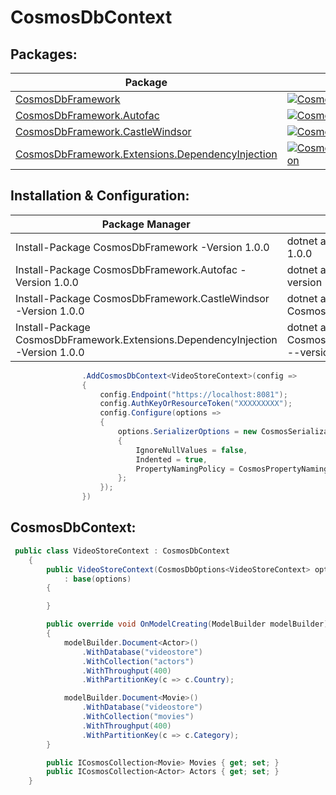 # CosmosDbContext

## Packages:

| Package | NuGet Stable | 
| ------- | ------------ |
| [CosmosDbFramework](https://www.nuget.org/packages/CosmosDbFramework/) | [![CosmosDbFramework](https://img.shields.io/nuget/v/CosmosDbFramework.svg)](https://www.nuget.org/packages/CosmosDbFramework/) |
| [CosmosDbFramework.Autofac](https://www.nuget.org/packages/CosmosDbFramework.Autofac/) | [![CosmosDbFramework.Autofac](https://img.shields.io/nuget/v/CosmosDbFramework.Autofac.svg)](https://www.nuget.org/packages/CosmosDbFramework.Autofac/) | 
| [CosmosDbFramework.CastleWindsor](https://www.nuget.org/packages/CosmosDbFramework.CastleWindsor/) | [![CosmosDbFramework.CastleWindsor](https://img.shields.io/nuget/v/CosmosDbFramework.CastleWindsor.svg)](https://www.nuget.org/packages/CosmosDbFramework.CastleWindsor/) |
| [CosmosDbFramework.Extensions.DependencyInjection](https://www.nuget.org/packages/CosmosDbFramework.Extensions.DependencyInjection/) | [![CosmosDbFramework.Extensions.DependencyInjection](https://img.shields.io/nuget/v/CosmosDbFramework.Extensions.DependencyInjection.svg)](https://www.nuget.org/packages/CosmosDbFramework.Extensions.DependencyInjection/) |

## Installation & Configuration: 

| Package Manager | .NET CLI | 
| --------------- | -------- |
| Install-Package CosmosDbFramework -Version 1.0.0 | dotnet add package CosmosDbFramework --version 1.0.0 |
| Install-Package CosmosDbFramework.Autofac -Version 1.0.0 | dotnet add package CosmosDbFramework.Autofac --version 1.0.0 |
| Install-Package CosmosDbFramework.CastleWindsor -Version 1.0.0 | dotnet add package CosmosDbFramework.CastleWindsor --version 1.0.0 |
| Install-Package CosmosDbFramework.Extensions.DependencyInjection -Version 1.0.0 | dotnet add package CosmosDbFramework.Extensions.DependencyInjection --version 1.0.0 |

```csharp
                .AddCosmosDbContext<VideoStoreContext>(config =>
                {
                    config.Endpoint("https://localhost:8081");
                    config.AuthKeyOrResourceToken("XXXXXXXXX");
                    config.Configure(options =>
                    {
                        options.SerializerOptions = new CosmosSerializationOptions
                        {
                            IgnoreNullValues = false,
                            Indented = true,
                            PropertyNamingPolicy = CosmosPropertyNamingPolicy.CamelCase
                        };
                    });
                })
```

## CosmosDbContext:

```csharp
 public class VideoStoreContext : CosmosDbContext
    {
        public VideoStoreContext(CosmosDbOptions<VideoStoreContext> options)
            : base(options)
        {

        }

        public override void OnModelCreating(ModelBuilder modelBuilder)
        {
            modelBuilder.Document<Actor>()
                .WithDatabase("videostore")
                .WithCollection("actors")
                .WithThroughput(400)
                .WithPartitionKey(c => c.Country);

            modelBuilder.Document<Movie>()
                .WithDatabase("videostore")
                .WithCollection("movies")
                .WithThroughput(400)
                .WithPartitionKey(c => c.Category);
        }

        public ICosmosCollection<Movie> Movies { get; set; }
        public ICosmosCollection<Actor> Actors { get; set; }
    }
```
